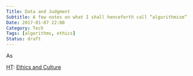 ```yaml
---
Title: Data and Judgment
Subtitle: A few notes on what I shall henceforth call “algorithmism”
Date: 2017-01-07 22:00
Category: Tech
Tags: [algorithms, ethics]
Status: draft
---
```


As 

<abbr title="hat tip">HT</abbr>: [Ethics and Culture](http://boingboing.net/2017/01/02/automated-book-culling-softwar.html)